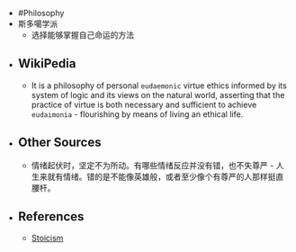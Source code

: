 - #Philosophy
- 斯多噶学派
	- 选择能够掌握自己命运的方法
- ## WikiPedia
	- It is a philosophy of personal `eudaemonic` virtue ethics informed by its system of logic and its views on the natural world, asserting that the practice of virtue is both necessary and sufficient to achieve `eudaimonia` - flourishing by means of living an ethical life.
- ## Other Sources
	- 情绪起伏时，坚定不为所动。有哪些情绪反应并没有错，也不失尊严 - 人生来就有情绪。错的是不能像英雄般，或者至少像个有尊严的人那样挺直腰杆。
- ## References
	- [Stoicism](https://en.wikipedia.org/wiki/Stoicism)